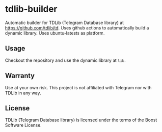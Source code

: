 # tdlib-builder
Automatic builder for TDLib (Telegram Database library) at https://github.com/tdlib/td. Uses github actions to automatically build a dynamic library. Uses ubuntu-latests as platform.

## Usage
Checkout the repository and use the dynamic library at `lib`.

## Warranty
Use at your own risk. This project is not affiliated with Telegram nor with TDLib in any way.

## License
TDLib (Telegram Database library) is licensed under the terms of the Boost Software License. 